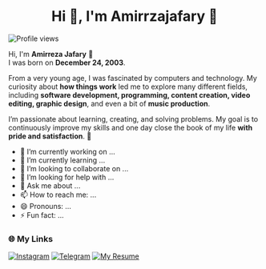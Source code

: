<h1 align="center">Hi 👋, I'm Amirrzajafary 🍷</h1>





![Profile views](https://komarev.com/ghpvc/?username=AmirrezaJafary&label=Profile%20views&color=brightgreen&style=for-the-badge)




Hi, I'm **Amirreza Jafary** 👋  
I was born on **December 24, 2003**.  

From a very young age, I was fascinated by computers and technology. My curiosity about **how things work** led me to explore many different fields, including **software development, programming, content creation, video editing, graphic design**, and even a bit of **music production**.  

I’m passionate about learning, creating, and solving problems. My goal is to continuously improve my skills and one day close the book of my life **with pride and satisfaction**. 🚀











- 🔭 I’m currently working on ...
- 🌱 I’m currently learning ...
- 👯 I’m looking to collaborate on ...
- 🤔 I’m looking for help with ...
- 💬 Ask me about ...
- 📫 How to reach me: ...
- 😄 Pronouns: ...
- ⚡ Fun fact: ...    


### 🌐 My Links  

[![Instagram](https://img.shields.io/badge/Instagram-E4405F?style=for-the-badge&logo=instagram&logoColor=white)](https://instagram.com/amirrezaw_jafary)
[![Telegram](https://img.shields.io/badge/Telegram-0088cc?style=for-the-badge&logo=telegram&logoColor=white)](https://t.me/Pv_Amirrexa)
[![My Resume](https://img.shields.io/badge/my%20resume-FFD700?style=for-the-badge&logo=readme&logoColor=black)](https://yourresume.com)

